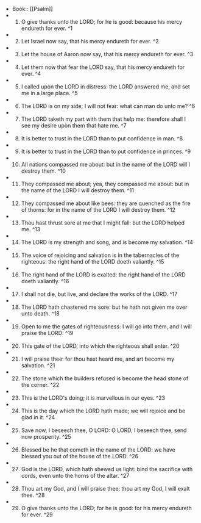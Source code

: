 - Book:: [[Psalm]]
- 1. O give thanks unto the LORD; for he is good: because his mercy endureth for ever. ^1
- 2. Let Israel now say, that his mercy endureth for ever. ^2
- 3. Let the house of Aaron now say, that his mercy endureth for ever. ^3
- 4. Let them now that fear the LORD say, that his mercy endureth for ever. ^4
- 5. I called upon the LORD in distress: the LORD answered me, and set me in a large place. ^5
- 6. The LORD is on my side; I will not fear: what can man do unto me? ^6
- 7. The LORD taketh my part with them that help me: therefore shall I see my desire upon them that hate me. ^7
- 8. It is better to trust in the LORD than to put confidence in man. ^8
- 9. It is better to trust in the LORD than to put confidence in princes. ^9
- 10. All nations compassed me about: but in the name of the LORD will I destroy them. ^10
- 11. They compassed me about; yea, they compassed me about: but in the name of the LORD I will destroy them. ^11
- 12. They compassed me about like bees: they are quenched as the fire of thorns: for in the name of the LORD I will destroy them. ^12
- 13. Thou hast thrust sore at me that I might fall: but the LORD helped me. ^13
- 14. The LORD is my strength and song, and is become my salvation. ^14
- 15. The voice of rejoicing and salvation is in the tabernacles of the righteous: the right hand of the LORD doeth valiantly. ^15
- 16. The right hand of the LORD is exalted: the right hand of the LORD doeth valiantly. ^16
- 17. I shall not die, but live, and declare the works of the LORD. ^17
- 18. The LORD hath chastened me sore: but he hath not given me over unto death. ^18
- 19. Open to me the gates of righteousness: I will go into them, and I will praise the LORD: ^19
- 20. This gate of the LORD, into which the righteous shall enter. ^20
- 21. I will praise thee: for thou hast heard me, and art become my salvation. ^21
- 22. The stone which the builders refused is become the head stone of the corner. ^22
- 23. This is the LORD's doing; it is marvellous in our eyes. ^23
- 24. This is the day which the LORD hath made; we will rejoice and be glad in it. ^24
- 25. Save now, I beseech thee, O LORD: O LORD, I beseech thee, send now prosperity. ^25
- 26. Blessed be he that cometh in the name of the LORD: we have blessed you out of the house of the LORD. ^26
- 27. God is the LORD, which hath shewed us light: bind the sacrifice with cords, even unto the horns of the altar. ^27
- 28. Thou art my God, and I will praise thee: thou art my God, I will exalt thee. ^28
- 29. O give thanks unto the LORD; for he is good: for his mercy endureth for ever. ^29
